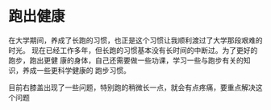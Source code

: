 # 跑出健康

在大学期间，养成了长跑的习惯，也正是这个习惯让我顺利渡过了大学那段艰难的时光。
现在已经工作多年，但长跑的习惯基本没有长时间的中断过。为了更好的跑步，跑出更健
康的身体，自己还需要做一些功课，学习一些与跑步有关的知识，养成一些更科学健康的
跑步习惯。

目前右膝盖出现了一些问题，特别跑的稍微长一点，就会有点疼痛，要重点解决这个问题
